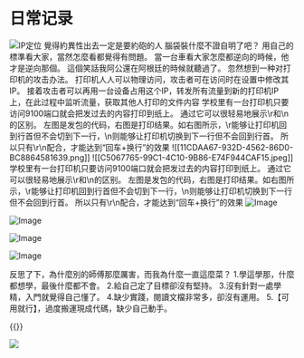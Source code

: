 # 日常记录


<!--more-->
![IP定位](https://tool.lu/netcard/)
覺得約異性出去一定是要約砲的人 腦袋裝什麼不證自明了吧？ 用自己的標準看大家，當然怎麼看都覺得有問題。 當一台車看大家怎麼都逆向的時候，他才是逆向那個。 這個笑話我阿公還在阿根廷的時候就聽過了。
忽然想到一种对打印机的攻击办法。 打印机人人可以物理访问，攻击者可在访问时在设置中修改其IP。 接着攻击者可以再用一台设备占用这个IP，转发所有流量到新的打印机IP上，在此过程中监听流量，获取其他人打印的文件内容
学校里有一台打印机只要访问9100端口就会把发过去的内容打印到纸上。 通过它可以很轻易地展示\r和\n的区别。 左图是发包的代码，右图是打印结果。如右图所示，\r能够让打印机回到行首但不会切到下一行，\n则能够让打印机切换到下一行但不会回到行首。 所以只有\r\n配合，才能达到“回车+换行”的效果
![[11CDAA67-932D-4562-86D0-BC8864581639.png]]
![[C5067765-99C1-4C10-9B86-E74F944CAF15.jpeg]]
学校里有一台打印机只要访问9100端口就会把发过去的内容打印到纸上。 通过它可以很轻易地展示\r和\n的区别。 左图是发包的代码，右图是打印结果。如右图所示，\r能够让打印机回到行首但不会切到下一行，\n则能够让打印机切换到下一行但不会回到行首。 所以只有\r\n配合，才能达到“回车+换行”的效果
![Image](https://pbs.twimg.com/media/FD4oCwkagAETh2L?format=png&name=900x900)

![Image](https://mobile.twitter.com/drivertomtt/status/1458647370409803778/photo/1)

![Image](https://pbs.twimg.com/media/FD4oDP2aMAAnWzH?format=jpg&name=small)

![Image](https://mobile.twitter.com/drivertomtt/status/1458647370409803778/photo/2)

反思了下，為什麼別的師傅那麼厲害，而我為什麼一直這麼菜？ 1.學這學那，什麼都想學，最後什麼都不會。 2.給自己定了目標卻沒有堅持。 3.沒有針對一處學精，入門就覺得自己懂了。 4.缺少實踐，閱讀文檔非常多，卻沒有運用。 5.【可用就行】，過度搬運現成代碼，缺少自己動手。


{{<music url="https://cdn.jsdelivr.net/gh/ybrc/ybrc.github.io@source/Music/46.mp3" name="" artist="Mr·Yang" cover="https://cdn.jsdelivr.net/gh/ybrc/ybrc.github.io@img/avatar.png" fixed="true" volume="100" loop="all" autoplay="true" preload="auto" >}}

<img src="https://tool.lu/netcard/">
